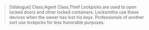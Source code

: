 >[!dialogue] Class;Agent Class;Thief
Lockpicks are used to open locked doors and other locked containers. Locksmiths use these devices when the owner has lost his keys. Professionals of another sort use lockpicks for less honorable purposes.